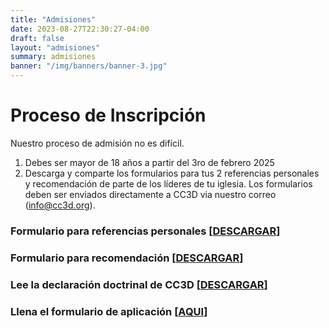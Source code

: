 ```yaml
---
title: "Admisiones"
date: 2023-08-27T22:30:27-04:00
draft: false
layout: "admisiones"
summary: admisiones
banner: "/img/banners/banner-3.jpg"
---
```


#  Proceso de Inscripción


Nuestro proceso de admisión no es difícil.

1. Debes ser mayor de 18 años a partir del 3ro de febrero 2025
2. Descarga y comparte los formularios para tus 2 referencias personales y recomendación de parte de los líderes de tu iglesia. Los formularios deben ser enviados directamente a CC3D via nuestro correo (info@cc3d.org).

### Formulario para referencias personales [[**DESCARGAR**]](https://cloud.cc3d.org/index.php/s/Krjpo5gNt3tk6PP/download)

### Formulario para recomendación [[**DESCARGAR**]](https://cloud.cc3d.org/index.php/s/TRGe9AdrjT87MNy/download)

### Lee la declaración doctrinal de CC3D [[**DESCARGAR**]](https://cloud.cc3d.org/index.php/s/xDAXbwtyz7GKpHA/download)

### Llena el formulario de aplicación [[**AQUI**]](https://cloud.cc3d.org/index.php/apps/forms/s/m8AsF6b3RScrLE7L7BmPk7y2)
